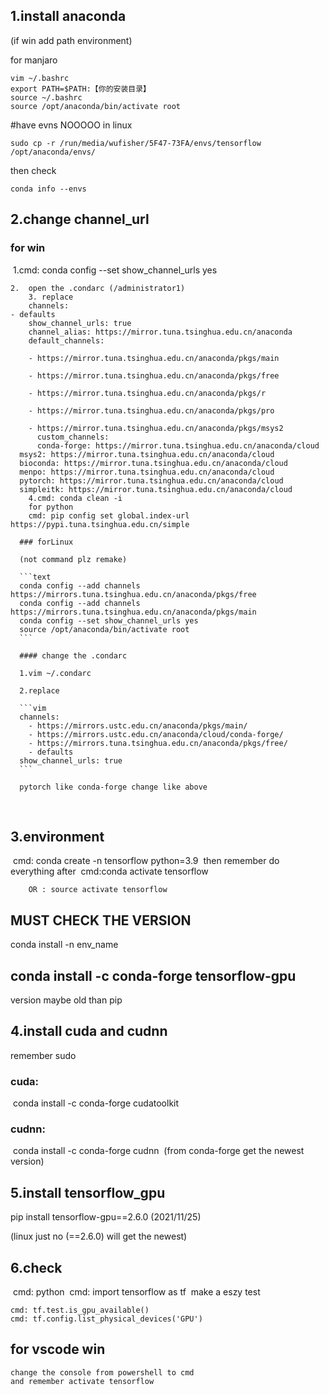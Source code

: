## 1.install anaconda 

(if win add path environment)

for manjaro

```linux
vim ~/.bashrc
export PATH=$PATH:【你的安装目录】
source ~/.bashrc
source /opt/anaconda/bin/activate root 
```

#have evns	NOOOOO in linux

```linux
sudo cp -r /run/media/wufisher/5F47-73FA/envs/tensorflow  /opt/anaconda/envs/

```

then check

```linux
conda info --envs 
```



## 2.change channel_url

###     for win

​    1.cmd:  conda config --set show_channel_urls yes

    2.  open the .condarc (/administrator1)
        3. replace 
        channels:
    - defaults
        show_channel_urls: true
        channel_alias: https://mirror.tuna.tsinghua.edu.cn/anaconda
        default_channels:
        
        - https://mirror.tuna.tsinghua.edu.cn/anaconda/pkgs/main
        
        - https://mirror.tuna.tsinghua.edu.cn/anaconda/pkgs/free
        
        - https://mirror.tuna.tsinghua.edu.cn/anaconda/pkgs/r
        
        - https://mirror.tuna.tsinghua.edu.cn/anaconda/pkgs/pro
        
        - https://mirror.tuna.tsinghua.edu.cn/anaconda/pkgs/msys2
          custom_channels:
          conda-forge: https://mirror.tuna.tsinghua.edu.cn/anaconda/cloud
      msys2: https://mirror.tuna.tsinghua.edu.cn/anaconda/cloud
      bioconda: https://mirror.tuna.tsinghua.edu.cn/anaconda/cloud
      menpo: https://mirror.tuna.tsinghua.edu.cn/anaconda/cloud
      pytorch: https://mirror.tuna.tsinghua.edu.cn/anaconda/cloud
      simpleitk: https://mirror.tuna.tsinghua.edu.cn/anaconda/cloud
        4.cmd: conda clean -i
        for python
        cmd: pip config set global.index-url https://pypi.tuna.tsinghua.edu.cn/simple
      
      ### forLinux
      
      (not command plz remake)
      
      ```text
      conda config --add channels https://mirrors.tuna.tsinghua.edu.cn/anaconda/pkgs/free
      conda config --add channels https://mirrors.tuna.tsinghua.edu.cn/anaconda/pkgs/main
      conda config --set show_channel_urls yes
      source /opt/anaconda/bin/activate root
      ```
      
      #### change the .condarc
      
      1.vim ~/.condarc
      
      2.replace
      
      ```vim
      channels:
        - https://mirrors.ustc.edu.cn/anaconda/pkgs/main/
        - https://mirrors.ustc.edu.cn/anaconda/cloud/conda-forge/
        - https://mirrors.tuna.tsinghua.edu.cn/anaconda/pkgs/free/
        - defaults
      show_channel_urls: true
      ```
      
      pytorch like conda-forge change like above


​      

## 3.environment

​    cmd: conda create -n tensorflow python=3.9
​    then remember do everything after 
​        cmd:conda activate tensorflow

        OR : source activate tensorflow
## MUST CHECK THE VERSION

conda install -n env_name 

## conda install -c conda-forge tensorflow-gpu

version maybe old than pip

## 4.install cuda and cudnn

remember sudo 

###     cuda:

​        conda install -c conda-forge cudatoolkit

###     cudnn:

​    conda install -c conda-forge cudnn
​    (from conda-forge get the newest version)

## 5.install tensorflow_gpu

pip install tensorflow-gpu==2.6.0 
(2021/11/25)

(linux just no (==2.6.0) will get the newest)

## 6.check 

​    cmd: python
​    cmd: import tensorflow as tf
​    make a eszy test

    cmd: tf.test.is_gpu_available()
    cmd: tf.config.list_physical_devices('GPU')

## for vscode win
    change the console from powershell to cmd
    and remember activate tensorflow
